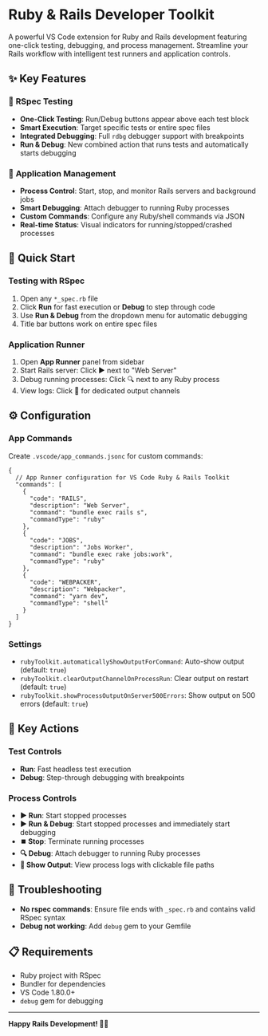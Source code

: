# Ruby & Rails Developer Toolkit

A powerful VS Code extension for Ruby and Rails development featuring one-click testing, debugging, and process management. Streamline your Rails workflow with intelligent test runners and application controls.

## ✨ Key Features

### 🧪 **RSpec Testing**
- **One-Click Testing**: Run/Debug buttons appear above each test block
- **Smart Execution**: Target specific tests or entire spec files
- **Integrated Debugging**: Full `rdbg` debugger support with breakpoints
- **Run & Debug**: New combined action that runs tests and automatically starts debugging

### 🚀 **Application Management**
- **Process Control**: Start, stop, and monitor Rails servers and background jobs
- **Smart Debugging**: Attach debugger to running Ruby processes
- **Custom Commands**: Configure any Ruby/shell commands via JSON
- **Real-time Status**: Visual indicators for running/stopped/crashed processes

## 🚀 Quick Start

### Testing with RSpec
1. Open any `*_spec.rb` file
2. Click **Run** for fast execution or **Debug** to step through code
3. Use **Run & Debug** from the dropdown menu for automatic debugging
4. Title bar buttons work on entire spec files

### Application Runner  
1. Open **App Runner** panel from sidebar
2. Start Rails server: Click ▶️ next to "Web Server"
3. Debug running processes: Click 🔍 next to any Ruby process
4. View logs: Click 📄 for dedicated output channels

## ⚙️ Configuration

### App Commands
Create `.vscode/app_commands.jsonc` for custom commands:

```jsonc
{
  // App Runner configuration for VS Code Ruby & Rails Toolkit
  "commands": [
    {
      "code": "RAILS",
      "description": "Web Server",
      "command": "bundle exec rails s",
      "commandType": "ruby"
    },
    {
      "code": "JOBS", 
      "description": "Jobs Worker",
      "command": "bundle exec rake jobs:work",
      "commandType": "ruby"
    },
    {
      "code": "WEBPACKER",
      "description": "Webpacker", 
      "command": "yarn dev",
      "commandType": "shell"
    }
  ]
}
```

### Settings
- `rubyToolkit.automaticallyShowOutputForCommand`: Auto-show output (default: `true`)
- `rubyToolkit.clearOutputChannelOnProcessRun`: Clear output on restart (default: `true`)
- `rubyToolkit.showProcessOutputOnServer500Errors`: Show output on 500 errors (default: `true`)

## 🎯 Key Actions

### Test Controls
- **Run**: Fast headless test execution
- **Debug**: Step-through debugging with breakpoints  

### Process Controls  
- **▶️ Run**: Start stopped processes
- **▶️ Run & Debug**: Start stopped processes and immediately start debugging
- **⏹️ Stop**: Terminate running processes
- **🔍 Debug**: Attach debugger to running Ruby processes  
- **📄 Show Output**: View process logs with clickable file paths

## 🐛 Troubleshooting

- **No rspec commands**: Ensure file ends with `_spec.rb` and contains valid RSpec syntax
- **Debug not working**: Add `debug` gem to your Gemfile

## 📋 Requirements

- Ruby project with RSpec
- Bundler for dependencies  
- VS Code 1.80.0+
- `debug` gem for debugging

---

**Happy Rails Development! 🚂✨**
